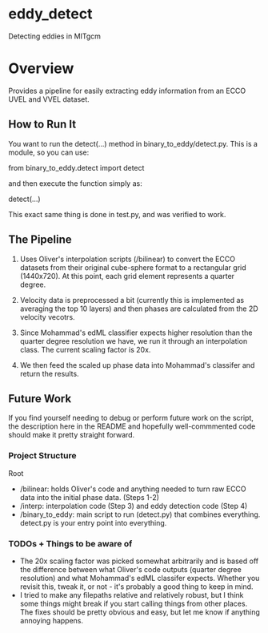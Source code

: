 # eddy_detect
Detecting eddies in MITgcm 

# Overview
Provides a pipeline for easily extracting eddy information from an ECCO
UVEL and VVEL dataset.

## How to Run It
You want to run the detect(...) method in binary_to_eddy/detect.py. This
is a module, so you can use:

  from binary_to_eddy.detect import detect
  
and then execute the function simply as:

  detect(...)

This exact same thing is done in test.py, and was verified to work.

## The Pipeline
1. Uses Oliver's interpolation scripts (/bilinear) to convert the ECCO
datasets from their original cube-sphere format to a rectangular grid
(1440x720). At this point, each grid element represents a quarter
degree.

2. Velocity data is preprocessed a bit (currently this is implemented as
   averaging the top 10 layers) and then phases are calculated from the
2D velocity vecotrs.

3. Since Mohammad's edML classifier expects higher resolution than the
   quarter degree resolution we have, we run it through an interpolation
class. The current scaling factor is 20x.

4. We then feed the scaled up phase data into Mohammad's classifer and
   return the results.

## Future Work
If you find yourself needing to debug or perform future work on the
script, the description here in the README and hopefully well-commmented
code should make it pretty straight forward. 

### Project Structure
Root
  - /bilinear: holds Oliver's code and anything needed to turn raw ECCO
    data into the initial phase data. (Steps 1-2)
  - /interp: interpolation code (Step 3) and eddy detection code (Step
    4)
  - /binary_to_eddy: main script to run (detect.py) that combines
    everything. detect.py is your entry point into everything. 

### TODOs + Things to be aware of
- The 20x scaling factor was picked somewhat arbitrarily and is based
  off the difference between what Oliver's code outputs (quarter degree
resolution) and what Mohammad's edML classifer expects. Whether you
revisit this, tweak it, or not - it's probably a good thing to keep in
mind.
- I tried to make any filepaths relative and relatively robust, but I
  think some things might break if you start calling things from other
places. The fixes should be pretty obvious and easy, but let me know if
anything annoying happens.


